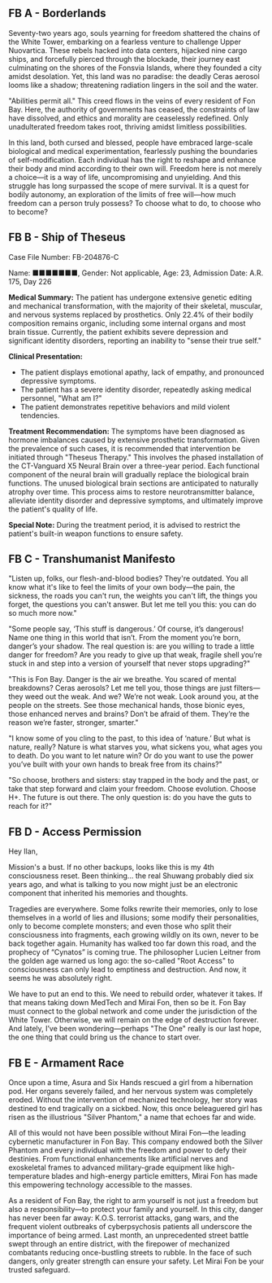 ## FB A - Borderlands

Seventy-two years ago, souls yearning for freedom shattered the chains of the White Tower, embarking on a fearless venture to challenge Upper Nuovartica. These rebels hacked into data centers, hijacked nine cargo ships, and forcefully pierced through the blockade, their journey east culminating on the shores of the Fonsvia Islands, where they founded a city amidst desolation. Yet, this land was no paradise: the deadly Ceras aerosol looms like a shadow; threatening radiation lingers in the soil and the water.

"Abilities permit all." This creed flows in the veins of every resident of Fon Bay. Here, the authority of governments has ceased, the constraints of law have dissolved, and ethics and morality are ceaselessly redefined. Only unadulterated freedom takes root, thriving amidst limitless possibilities.

In this land, both cursed and blessed, people have embraced large-scale biological and medical experimentation, fearlessly pushing the boundaries of self-modification. Each individual has the right to reshape and enhance their body and mind according to their own will. Freedom here is not merely a choice—it is a way of life, uncompromising and unyielding. And this struggle has long surpassed the scope of mere survival. It is a quest for bodily autonomy, an exploration of the limits of free will—how much freedom can a person truly possess? To choose what to do, to choose who to become?


## FB B - Ship of Theseus

Case File Number: FB-204876-C

Name: ■■■■■■■, Gender: Not applicable, Age: 23, Admission Date: A.R. 175, Day 226

**Medical Summary:**
The patient has undergone extensive genetic editing and mechanical transformation, with the majority of their skeletal, muscular, and nervous systems replaced by prosthetics. Only 22.4% of their bodily composition remains organic, including some internal organs and most brain tissue. Currently, the patient exhibits severe depression and significant identity disorders, reporting an inability to "sense their true self."

**Clinical Presentation:**
-	The patient displays emotional apathy, lack of empathy, and pronounced depressive symptoms.
-	The patient has a severe identity disorder, repeatedly asking medical personnel, "What am I?"
-	The patient demonstrates repetitive behaviors and mild violent tendencies.

**Treatment Recommendation:**
The symptoms have been diagnosed as hormone imbalances caused by extensive prosthetic transformation. Given the prevalence of such cases, it is recommended that intervention be initiated through "Theseus Therapy." This involves the phased installation of the CT-Vanguard X5 Neural Brain over a three-year period. Each functional component of the neural brain will gradually replace the biological brain functions. The unused biological brain sections are anticipated to naturally atrophy over time. This process aims to restore neurotransmitter balance, alleviate identity disorder and depressive symptoms, and ultimately improve the patient's quality of life.

**Special Note:**
During the treatment period, it is advised to restrict the patient's built-in weapon functions to ensure safety.



## FB C - Transhumanist Manifesto

"Listen up, folks, our flesh-and-blood bodies? They're outdated. You all know what it's like to feel the limits of your own body—the pain, the sickness, the roads you can't run, the weights you can't lift, the things you forget, the questions you can't answer. But let me tell you this: you can do so much more now."

"Some people say, ‘This stuff is dangerous.’ Of course, it’s dangerous! Name one thing in this world that isn’t. From the moment you’re born, danger’s your shadow. The real question is: are you willing to trade a little danger for freedom? Are you ready to give up that weak, fragile shell you’re stuck in and step into a version of yourself that never stops upgrading?"

"This is Fon Bay. Danger is the air we breathe. You scared of mental breakdowns? Ceras aerosols? Let me tell you, those things are just filters—they weed out the weak. And we? We’re not weak. Look around you, at the people on the streets. See those mechanical hands, those bionic eyes, those enhanced nerves and brains? Don’t be afraid of them. They’re the reason we’re faster, stronger, smarter."

"I know some of you cling to the past, to this idea of ‘nature.’ But what is nature, really? Nature is what starves you, what sickens you, what ages you to death. Do you want to let nature win? Or do you want to use the power you’ve built with your own hands to break free from its chains?"

"So choose, brothers and sisters: stay trapped in the body and the past, or take that step forward and claim your freedom. Choose evolution. Choose H+. The future is out there. The only question is: do you have the guts to reach for it?"


## FB D - Access Permission

Hey Ilan,

Mission's a bust. If no other backups, looks like this is my 4th consciousness reset. Been thinking... the real Shuwang probably died six years ago, and what is talking to you now might just be an electronic component that inherited his memories and thoughts.

Tragedies are everywhere. Some folks rewrite their memories, only to lose themselves in a world of lies and illusions; some modify their personalities, only to become complete monsters; and even those who split their consciousness into fragments, each growing wildly on its own, never to be back together again. Humanity has walked too far down this road, and the prophecy of “Cynatos” is coming true. The philosopher Lucien Leitner from the golden age warned us long ago: the so-called "Root Access" to consciousness can only lead to emptiness and destruction. And now, it seems he was absolutely right.

We have to put an end to this. We need to rebuild order, whatever it takes. If that means taking down MedTech and Mirai Fon, then so be it. Fon Bay must connect to the global network and come under the jurisdiction of the White Tower. Otherwise, we will remain on the edge of destruction forever. And lately, I’ve been wondering—perhaps "The One" really is our last hope, the one thing that could bring us the chance to start over.


## FB E - Armament Race

Once upon a time, Asura and Six Hands rescued a girl from a hibernation pod. Her organs severely failed, and her nervous system was completely eroded. Without the intervention of mechanized technology, her story was destined to end tragically on a sickbed. Now, this once beleaguered girl has risen as the illustrious "Silver Phantom," a name that echoes far and wide.

All of this would not have been possible without Mirai Fon—the leading cybernetic manufacturer in Fon Bay. This company endowed both the Silver Phantom and every individual with the freedom and power to defy their destinies. From functional enhancements like artificial nerves and exoskeletal frames to advanced military-grade equipment like high-temperature blades and high-energy particle emitters, Mirai Fon has made this empowering technology accessible to the masses.

As a resident of Fon Bay, the right to arm yourself is not just a freedom but also a responsibility—to protect your family and yourself. In this city, danger has never been far away: K.O.S. terrorist attacks, gang wars, and the frequent violent outbreaks of cyberpsychosis patients all underscore the importance of being armed. Last month, an unprecedented street battle swept through an entire district, with the firepower of mechanized combatants reducing once-bustling streets to rubble. In the face of such dangers, only greater strength can ensure your safety. Let Mirai Fon be your trusted safeguard. 
